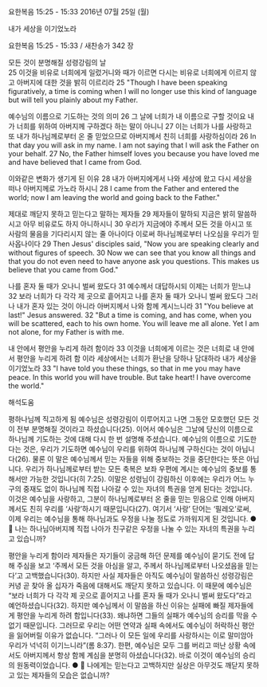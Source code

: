 요한복음 15:25 - 15:33 
2016년 07월 25일 (월)

내가 세상을 이기었노라



요한복음 15:25 - 15:33 / 새찬송가 342 장


모든 것이 분명해질 성령강림의 날  
25 이것을 비유로 너희에게 일렀거니와 때가 이르면 다시는 비유로 너희에게 이르지 않고 아버지에 대한 것을 밝히 이르리라 
25 "Though I have been speaking figuratively, a time is coming when I will no longer use this kind of language but will tell you plainly about my Father. 

예수님의 이름으로 기도하는 것의 의미 
26 그 날에 너희가 내 이름으로 구할 것이요 내가 너희를 위하여 아버지께 구하겠다 하는 말이 아니니 27 이는 너희가 나를 사랑하고 또 내가 하나님께로부터 온 줄 믿었으므로 아버지께서 친히 너희를 사랑하심이라 
26 In that day you will ask in my name. I am not saying that I will ask the Father on your behalf. 27 No, the Father himself loves you because you have loved me and have believed that I came from God. 

이와같은 변화가 생기게 된 이유
28 내가 아버지에게서 나와 세상에 왔고 다시 세상을 떠나 아버지께로 가노라 하시니
28 I came from the Father and entered the world; now I am leaving the world and going back to the Father." 

제대로 깨닫지 못하고 믿는다고 말하는 제자들
29 제자들이 말하되 지금은 밝히 말씀하시고 아무 비유로도 하지 아니하시니 30 우리가 지금에야 주께서 모든 것을 아시고 또 사람의 물음을 기다리시지 않는 줄 아나이다 이로써 하나님께로부터 나오심을 우리가 믿사옵나이다
29 Then Jesus' disciples said, "Now you are speaking clearly and without figures of speech. 30 Now we can see that you know all things and that you do not even need to have anyone ask you questions. This makes us believe that you came from God." 



나를 혼자 둘 때가 오나니 벌써 왔도다
31 예수께서 대답하시되 이제는 너희가 믿느냐 32 보라 너희가 다 각각 제 곳으로 흩어지고 나를 혼자 둘 때가 오나니 벌써 왔도다 그러나 내가 혼자 있는 것이 아니라 아버지께서 나와 함께 계시느니라 
31 "You believe at last!" Jesus answered. 32 "But a time is coming, and has come, when you will be scattered, each to his own home. You will leave me all alone. Yet I am not alone, for my Father is with me. 


내 안에서 평안을 누리게 하려 함이라
33 이것을 너희에게 이르는 것은 너희로 내 안에서 평안을 누리게 하려 함
이라 세상에서는 너희가 환난을 당하나 담대하라 내가 세상을 이기었노라
33 "I have told you these things, so that in me you may have peace. In this world you will have trouble. But take heart! I have overcome the world."

해석도움





평하나님께 직고하게 됨
예수님은 성령강림이 이루어지고 나면 그동안 모호했던 모든 것이 전부 분명해질 것이라고 하셨습니다(25). 이어서 예수님은 그날에 당신의 이름으로 하나님께 기도하는 것에 대해 다시  한 번 설명해 주셨습니다. 예수님의 이름으로 기도한다는 것은, 우리가 기도하면 예수님이 우리를 위하여 하나님께 구하신다는 것이 아닙니다(26). 물론 이 말은 예수님께서 믿는 자들을 위해 중보하는 것을 중단한다는 뜻은 아닙니다. 우리가 하나님께로부터 받는 모든 축복은 보좌 우편에 계시는 예수님의 중보를 통해서만 가능한 것입니다(히 7:25). 이말은 성령님이 강림하신 이후에는 우리가 어느 누구의 중재도 없이 하나님께 직접 나아갈 수 있는 자녀의 특권을 얻게 된다는 것입니다. 이것은 예수님을 사랑하고, 그분이 하나님께로부터 온 줄을 믿는 믿음으로 인해 아버지께서도 친히 우리를 ‘사랑’하시기 때문입니다(27). 여기서 ‘사랑’ 단어는 ‘필레오’로써, 이제 우리는 예수님을 통해 하나님과도 우정을 나눌 정도로 가까워지게 된 것입니다.
●  나는 하나님아버지께 직접 나아가 친구같은 우정을 나눌 수 있는 자녀의 특권을 누리고 있습니까? 

평안을 누리게 함이라 
제자들은 자기들이 궁금해 하던 문제를 예수님이 묻기도 전에 답해 주심을 보고 ‘주께서 모든 것을 아심을 알고, 주께서 하나님께로부터 나오셨음을 믿는다’고 고백했습니다(30). 하지만 사실 제자들은 아직도 예수님이 말씀하신 성령강림은커녕 곧 찾아 올 십자가 죽음에 대해서도 깨닫지 못하고 있습니다. 이 때문에 예수님은 “보라 너희가 다 각각 제 곳으로 흩어지고 나를 혼자 둘 때가 오나니 벌써 왔도다”라고 예언하셨습니다(32). 하지만 예수님께서 이 말씀을 하신 이유는 실패에 빠질 제자들에게 평안을 누리게 하려 함입니다(33). 왜냐하면 그들의 실패가 예수님의 승리를 막을 수 없기 때문입니다. 그러므로 우리는 어떤 연약과 실패 속에서도 예수님이 허락하신 평안을 잃어버릴 이유가 없습니다. “그러나 이 모든 일에 우리를 사랑하시는 이로 말미암아 우리가 넉넉히 이기느니라”(롬 8:37). 한편, 예수님은 모두 그를 버리고 떠난 상황 속에서도 아버지께서 항상 함께 계심을 분명히 아셨습니다(32). 바로 이것이 예수님의 승리의 원동력이었습니다.
●  나에게는 믿는다고 고백하지만 실상은 아무것도 깨닫지 못하고 있는 제자들의 모습은 없습니까?